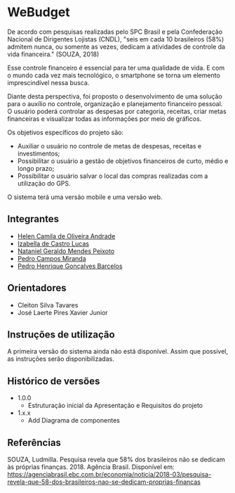# WeBudget

De acordo com pesquisas realizadas pelo SPC Brasil e pela Confederação Nacional de Dirigentes Lojistas (CNDL), "seis em cada 10 brasileiros (58%) admitem nunca, ou somente as vezes, dedicam a atividades de controle da vida financeira." (SOUZA, 2018)  

Esse controle financeiro é essencial para ter uma qualidade de vida. E com o mundo cada vez mais tecnológico, o smartphone se torna um elemento imprescindível nessa busca.

Diante desta perspectiva, foi proposto o desenvolvimento de uma solução para o auxílio no controle, organização e planejamento financeiro pessoal. O usuário poderá controlar as despesas por categoria, receitas, criar metas financeiras e visualizar todas as informações por meio de gráficos.  

Os objetivos específicos do projeto são:

- Auxiliar o usuário no controle de metas de despesas, receitas e investimentos;
- Possibilitar o usuário a gestão de objetivos financeiros de curto, médio e longo prazo;
- Possibilitar o usuário salvar o local das compras realizadas com a utilização do GPS.

O sistema terá uma versão mobile e uma versão web.

## Integrantes

* [Helen Camila de Oliveira Andrade](https://github.com/HelenAndrade10)
* [Izabella de Castro Lucas](https://github.com/Izabella-Castro)
* [Nataniel Geraldo Mendes Peixoto](https://github.com/Nataniel93)
* [Pedro Campos Miranda](https://github.com/campos2504)
* [Pedro Henrique Gonçalves Barcelos](https://github.com/pedrobarcelos)

## Orientadores

* Cleiton Silva Tavares
* José Laerte Pires Xavier Junior

## Instruções de utilização

A primeira versão do sistema ainda não está disponível. Assim que possível, as instruções serão disponibilizadas.

## Histórico de versões

* 1.0.0
    * Estruturação inicial da Apresentação e Requisitos do projeto
* 1.x.x
    * Add Diagrama de componentes

    
## Referências

SOUZA, Ludmilla. Pesquisa revela que 58% dos brasileiros não se dedicam às próprias finanças. 2018. Agência Brasil. Disponível em: https://agenciabrasil.ebc.com.br/economia/noticia/2018-03/pesquisa-revela-que-58-dos-brasileiros-nao-se-dedicam-proprias-financas
